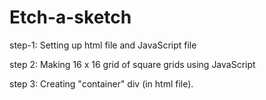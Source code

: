 # Etch-a-sketch

step-1: Setting up html file and JavaScript file

step 2: Making 16 x 16 grid of square grids using JavaScript 

step 3: Creating "container" div (in html file).

